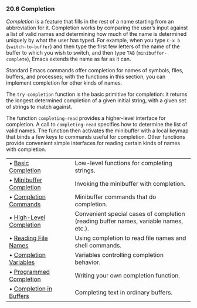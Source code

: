 

### 20.6 Completion

*Completion* is a feature that fills in the rest of a name starting from an abbreviation for it. Completion works by comparing the user’s input against a list of valid names and determining how much of the name is determined uniquely by what the user has typed. For example, when you type `C-x b` (`switch-to-buffer`) and then type the first few letters of the name of the buffer to which you wish to switch, and then type `TAB` (`minibuffer-complete`), Emacs extends the name as far as it can.

Standard Emacs commands offer completion for names of symbols, files, buffers, and processes; with the functions in this section, you can implement completion for other kinds of names.

The `try-completion` function is the basic primitive for completion: it returns the longest determined completion of a given initial string, with a given set of strings to match against.

The function `completing-read` provides a higher-level interface for completion. A call to `completing-read` specifies how to determine the list of valid names. The function then activates the minibuffer with a local keymap that binds a few keys to commands useful for completion. Other functions provide convenient simple interfaces for reading certain kinds of names with completion.

|                                                           |    |                                                                                      |
| :-------------------------------------------------------- | -- | :----------------------------------------------------------------------------------- |
| • [Basic Completion](Basic-Completion.html)               |    | Low-level functions for completing strings.                                          |
| • [Minibuffer Completion](Minibuffer-Completion.html)     |    | Invoking the minibuffer with completion.                                             |
| • [Completion Commands](Completion-Commands.html)         |    | Minibuffer commands that do completion.                                              |
| • [High-Level Completion](High_002dLevel-Completion.html) |    | Convenient special cases of completion (reading buffer names, variable names, etc.). |
| • [Reading File Names](Reading-File-Names.html)           |    | Using completion to read file names and shell commands.                              |
| • [Completion Variables](Completion-Variables.html)       |    | Variables controlling completion behavior.                                           |
| • [Programmed Completion](Programmed-Completion.html)     |    | Writing your own completion function.                                                |
| • [Completion in Buffers](Completion-in-Buffers.html)     |    | Completing text in ordinary buffers.                                                 |
